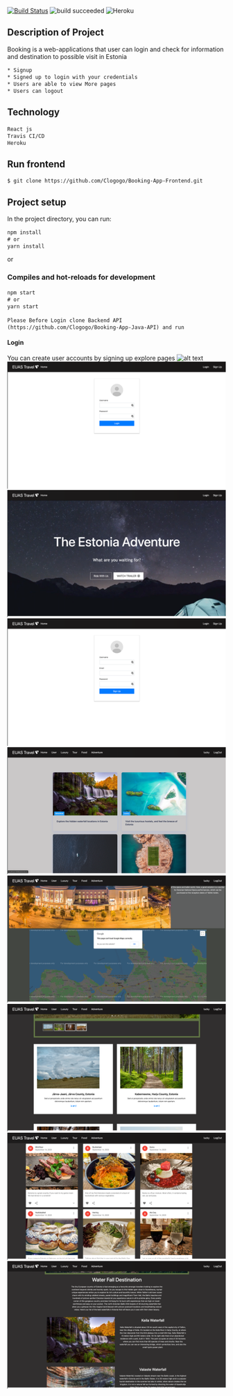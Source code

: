 [![Build Status](https://travis-ci.com/Clogogo/Booking-App-Frontend.svg?branch=main)](https://travis-ci.com/github/Clogogo/Booking-App-Frontend)
 ![build succeeded](https://img.shields.io/badge/build-succeeded-brightgreen.svg)
 ![Heroku](https://pyheroku-badge.herokuapp.com/?app=booking-app-frontend&style)
  
                                                           
## Description of Project 
Booking is a web-applications that user can login and check for information and destination to possible visit in Estonia

```
* Signup 
* Signed up to login with your credentials
* Users are able to view More pages 
* Users can logout

```

## Technology
    React js
    Travis CI/CD
    Heroku 
## Run frontend


    $ git clone https://github.com/Clogogo/Booking-App-Frontend.git
   

## Project setup

In the project directory, you can run:

```
npm install
# or
yarn install
```

or

### Compiles and hot-reloads for development

```
npm start
# or
yarn start

Please Before Login clone Backend API (https://github.com/Clogogo/Booking-App-Java-API) and run
```
#### Login
You can create user accounts by signing up 
explore pages
![alt text](https://github.com/Clogogo/Booking-App-Frontend/blob/Staging/public/images/Screenshot%202020-11-20%20at%2015.14.50.png?raw=true)
![alt text](https://github.com/Clogogo/Booking-App-Frontend/blob/Staging/public/images/Screenshot%202020-11-20%20at%2015.15.12.png?raw=true)
![alt text](https://github.com/Clogogo/Booking-App-Frontend/blob/Staging/public/images/Screenshot%202020-11-20%20at%2015.15.21.png?raw=true)
![alt text](https://github.com/Clogogo/Booking-App-Frontend/blob/Staging/public/images/Screenshot%202020-11-20%20at%2015.15.28.png?raw=true)
![alt text](https://github.com/Clogogo/Booking-App-Frontend/blob/Staging/public/images/Screenshot%202020-11-20%20at%2015.16.04.png?raw=true)
![alt text](https://github.com/Clogogo/Booking-App-Frontend/blob/Staging/public/images/Screenshot%202020-11-20%20at%2015.16.12.png?raw=true)
![alt text](https://github.com/Clogogo/Booking-App-Frontend/blob/Staging/public/images/Screenshot%202020-11-20%20at%2015.16.19.png?raw=true)
![alt text](https://github.com/Clogogo/Booking-App-Frontend/blob/Staging/public/images/Screenshot%202020-11-20%20at%2015.16.27.png?raw=true)
![alt text](https://github.com/Clogogo/Booking-App-Frontend/blob/Staging/public/images/Screenshot%202020-11-20%20at%2015.16.35.png?raw=true)

